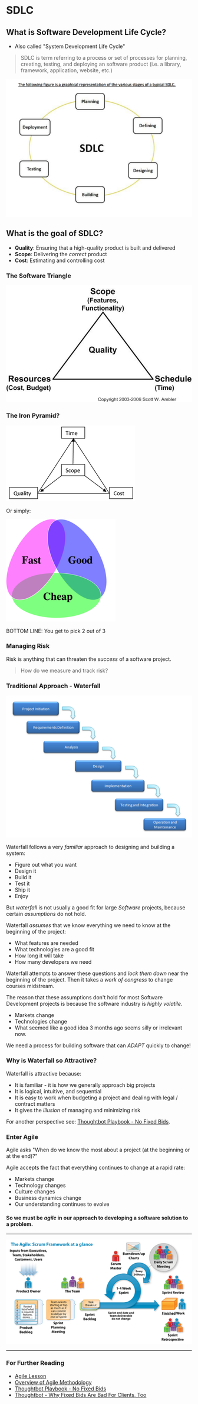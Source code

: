 # SDLC

## What is Software Development Life Cycle?

* Also called "System Development Life Cycle"

> SDLC is term referring to a process or set of processes for planning, creating, testing, and deploying an software product (i.e. a library, framework, application, website, etc.)

![SDLC](images/sdlc.png)

## What is the goal of SDLC?

* **Quality**: Ensuring that a high-quality product is built and delivered
* **Scope**: Delivering the _correct_ product
* **Cost**: Estimating and controlling cost

### The Software Triangle
![Software Triangle](images/iron-triangle.jpg)

### The Iron Pyramid?

![Software Triangle](images/time-cost-quality-scope.jpg)

Or simply:

![Software Triangle](images/fast-good-cheap.png)

BOTTOM LINE: You get to pick 2 out of 3

### Managing Risk

Risk is anything that can threaten the *success* of a software project.

> How do we measure and track risk?


### Traditional Approach - Waterfall

![Waterfall Process](images/waterfall.png)

Waterfall follows a very *familiar* approach to designing and building a system:

* Figure out what you want
* Design it
* Build it
* Test it
* Ship it
* Enjoy

But *waterfall* is not usually a good fit for large *Software* projects, because certain *assumptions* do not hold.

Waterfall _assumes_ that we know everything we need to know at the beginning of the project:

* What features are needed
* What technologies are a good fit
* How long it will take
* How many developers we need

Waterfall attempts to answer these questions and _lock them down_ near the beginning of the project. Then it takes a _work of congress_ to change courses midstream.

The reason that these assumptions don't hold for most Software Development projects is because the software industry is *highly volatile*.

* Markets change
* Technologies change
* What seemed like a good idea 3 months ago seems silly or irrelevant now.

We need a process for building software that can *ADAPT* quickly to change!

### Why is Waterfall so Attractive?

Waterfall is attractive because:

* It is familiar - it is how we generally approach big projects
* It is logical, intuitive, and sequential
* It is easy to work when budgeting a project and dealing with legal / contract matters
* It gives the _illusion_ of managing and minimizing risk

For another perspective see: [Thoughtbot Playbook - No Fixed Bids](https://thoughtbot.com/playbook/our-company/sales#no-fixed-bids).

### Enter Agile

Agile asks "When do we know the most about a project (at the beginning or at the end)?"

Agile accepts the fact that everything continues to change at a rapid rate:

* Markets change
* Technology changes
* Culture changes
* Business dynamics change
* Our understanding continues to evolve

#### So we must be *agile* in our approach to developing a software solution to a problem.

---

![Scrum Process](images/scrum-big.png)

---

### For Further Reading

* [Agile Lesson](https://github.com/ga-wdi-lessons/agile)
* [Overview of Agile Methodology](http://www.slideshare.net/hareshkarkar/overview-of-agile-methodology)
* [Thoughtbot Playbook - No Fixed Bids](https://thoughtbot.com/playbook/our-company/sales#no-fixed-bids)
* [Thoughtbot - Why Fixed Bids Are Bad For Clients, Too](https://robots.thoughtbot.com/why-fixed-bids-are-bad-for-clients-too)
